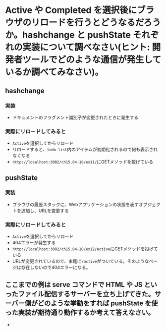 # Active や Completed を選択後にブラウザのリロードを行うとどうなるだろうか。hashchange と pushState それぞれの実装について調べなさい(ヒント: 開発者ツールでどのような通信が発生しているか調べてみなさい)。

## hashchange

### 実装

- ドキュメントのフラグメント識別子が変更されたときに発生する

### 実際にリロードしてみると

- `Active`を選択してからリロード
- リロードすると、`todo-list`内のアイテムが初期化されるので何も表示されなくなる
- `http://localhost:3002/ch15.04-10/ex11/`にGETメソッドを投げている

## pushState

### 実装

- ブラウザの履歴スタックに、Webアプリケーションの状態を表すオブジェクトを追加し、URLを変更する

### 実際にリロードしてみると

- `Active`を選択してからリロード
- 404エラーが発生する
- `http://localhost:3002/ch15.04-10/ex12/active`にGETメソッドを投げている
- URLが変更されているので、末尾に`/active`がついている。そのようなページは存在しないので404エラーになる。

## ここまでの例は serve コマンドで HTML や JS といったファイル配信するサーバーを立ち上げてきた。サーバー側がどのような挙動をすれば pushState を使った実装が期待通り動作するか考えて答えなさい。

-
